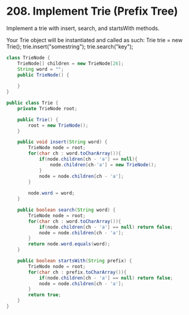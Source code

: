 # 208. Implement Trie (Prefix Tree) 

Implement a trie with insert, search, and startsWith methods.


Your Trie object will be instantiated and called as such:
Trie trie = new Trie();
trie.insert("somestring");
trie.search("key");

```java
class TrieNode {
    TrieNode[] children = new TrieNode[26];
    String word = "";
    public TrieNode() {
        
    }
}

public class Trie {
    private TrieNode root;

    public Trie() {
        root = new TrieNode();
    }

    public void insert(String word) {
        TrieNode node = root;
        for(char ch : word.toCharArray()){
            if(node.children[ch - 'a'] == null){
                node.children[ch-'a'] = new TrieNode();
            }   
            node = node.children[ch - 'a'];
        }
        
        node.word = word;
    }

    public boolean search(String word) {
        TrieNode node = root;
        for(char ch : word.toCharArray()){
            if(node.children[ch - 'a'] == null) return false;
            node = node.children[ch - 'a'];
        }
        return node.word.equals(word);
    }

    public boolean startsWith(String prefix) {
        TrieNode node = root;
        for(char ch : prefix.toCharArray()){
            if(node.children[ch - 'a'] == null) return false;
            node = node.children[ch - 'a'];
        }
        return true;
    }
}

```
